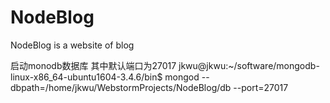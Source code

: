# NodeBlog
NodeBlog is a website of blog

启动monodb数据库
其中默认端口为27017
jkwu@jkwu:~/software/mongodb-linux-x86_64-ubuntu1604-3.4.6/bin$ mongod --dbpath=/home/jkwu/WebstormProjects/NodeBlog/db  --port=27017

